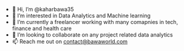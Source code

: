 - 👋 Hi, I’m @kaharbawa35
- 👀 I’m interested in Data Analytics and Machine learning 
- 🌱 I’m currently a freelancer working with many comapnies in tech, finance and health care
- 💞️ I’m looking to collaborate on any project related data analytics 
- 📫 Reach me out on contact@bawaworld.com

<!---
kaharbawa35/kaharbawa35 is a ✨ special ✨ repository because its `README.md` (this file) appears on your GitHub profile.
You can click the Preview link to take a look at your changes.
--->
